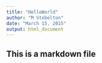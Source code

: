 ```yaml
---
title: "HelloWorld"
author: "M Stebelton"
date: "March 15, 2015"
output: html_document
---
```


## This is a markdown file

